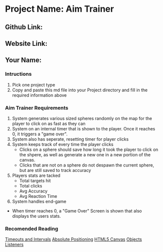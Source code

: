# Project Name: Aim Trainer

## Github Link: 

## Website Link:

## Your Name: 

<!-- Dont Modify Below This Line -->
### Intructions
1. Pick one project type
2. Copy and paste this md file into your Project directory and fill in the required information above
### Aim Trainer Requirements
1. System generates various sized spheres randomly on the map for the player to click on as fast as they can
2. System on an internal timer that is shown to the player. Once it reaches 0, it triggers a "game over".
3. System also has seperate, resetting timer for player clicks
4. System keeps track of every time the player clicks
    - Clicks on a sphere should save how long it took the player to click on the shpere, as well as generate a new one in a new portion of the canvas.
    - Clicks that are not on a sphere do not despawn the current sphere, but are still saved to track accuracy
5. Players stats are tacked 
   - Total targets hit
   - Total clicks
   - Avg Accuracy
   - Avg Reaction Time
6. System handles end-game
  - When timer reaches 0, a "Game Over" Screen is shown that also displays the users stats.

### Recomended Reading
[Timeouts and Intervals](https://www.w3schools.com/js/js_timing.asp)
[Absolute Positioning](https://developer.mozilla.org/en-US/docs/Web/CSS/position)
[HTML5 Canvas](https://www.w3schools.com/html/html5_canvas.asp)
[Objects](https://www.w3schools.com/js/js_objects.asp)
[Listeners](https://www.w3schools.com/js/js_htmldom_eventlistener.asp)